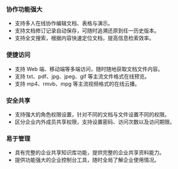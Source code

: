 ﻿

### 协作功能强大
- 支持多人在线协作编辑文档、表格与演示。
- 支持文档修订记录自动保存，可随时追溯还原到任一历史版本。
- 支持全文搜索，根据内容快速定位文档，提高信息检索效率。

### 便捷访问
- 支持 Web 端、移动端等多端访问，随时随地获取文档文件内容。
- 支持 txt、pdf、jpg、jpeg、gif 等主流文件格式在线预览。
- 支持 mp4、rmvb、mpg 等主流视频格式的在线云播。

### 安全共享
- 支持强大的角色权限设置，针对不同的文档与文件设置不同的权限。
- 区分企业内外成员共享权限，支持设置密码、访问次数以及访问期限。

### 易于管理
- 具有完整的企业共享知识库功能，提供完整的企业共享资料能力。
- 提供功能强大的企业控制台工具，随时全局了解企业使用情况。